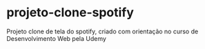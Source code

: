 # projeto-clone-spotify
 Projeto clone de tela do spotify, criado com orientação no curso de Desenvolvimento Web pela Udemy
